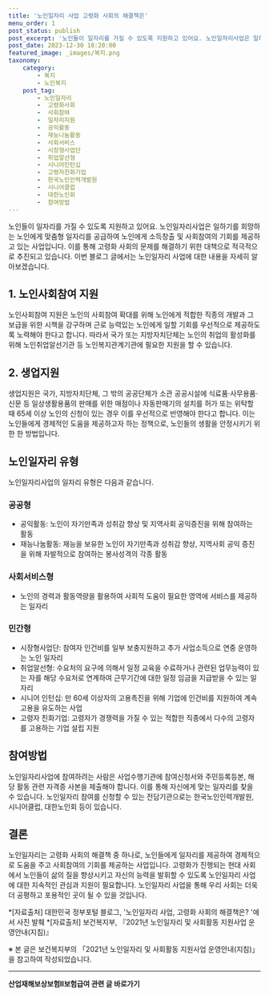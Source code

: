```yaml
---
title: '노인일자리 사업 고령화 사회의 해결책은'
menu_order: 1
post_status: publish
post_excerpt: '노인들이 일자리를 가질 수 있도록 지원하고 있어요. 노인일자리사업은 일하기를 희망하는 노인에게 맞춤형 일자리를 공급하여 노인에게 소득창출 및 사회참여의 기회를 제공하고 있는 사업입니다. 이를 통해 고령화 사회의 문제를 해결하기 위한 대책으로 적극적으로 추진되고 있습니다. 이번 블로그 글에서는 노인일자리 사업에 대한 내용을 자세히 알아보겠습니다.'
post_date: 2023-12-30 18:20:00
featured_image: _images/복지.png
taxonomy:
    category:
        - 복지
        - 노인복지
    post_tag:
        - 노인일자리
        -  고령화사회
        -  사회참여
        -  일자리지원
        -  공익활동
        -  재능나눔활동
        -  사회서비스
        -  시장형사업단
        -  취업알선형
        -  시니어인턴십
        -  고령자친화기업
        -  한국노인인력개발원
        -  시니어클럽
        -  대한노인회
        -  참여방법
---
```




노인들이 일자리를 가질 수 있도록 지원하고 있어요. 노인일자리사업은 일하기를 희망하는 노인에게 맞춤형 일자리를 공급하여 노인에게 소득창출 및 사회참여의 기회를 제공하고 있는 사업입니다. 이를 통해 고령화 사회의 문제를 해결하기 위한 대책으로 적극적으로 추진되고 있습니다. 이번 블로그 글에서는 노인일자리 사업에 대한 내용을 자세히 알아보겠습니다.

## 1. 노인사회참여 지원

노인사회참여 지원은 노인의 사회참여 확대를 위해 노인에게 적합한 직종의 개발과 그 보급을 위한 시책을 강구하며 근로 능력있는 노인에게 일할 기회를 우선적으로 제공하도록 노력해야 한다고 합니다. 따라서 국가 또는 지방자치단체는 노인의 취업의 활성화를 위해 노인취업알선기관 등 노인복지관계기관에 필요한 지원을 할 수 있습니다.

## 2. 생업지원

생업지원은 국가, 지방자치단체, 그 밖의 공공단체가 소관 공공시설에 식료품·사무용품·신문 등 일상생활용품의 판매를 위한 매점이나 자동판매기의 설치를 허가 또는 위탁할 때 65세 이상 노인의 신청이 있는 경우 이를 우선적으로 반영해야 한다고 합니다. 이는 노인들에게 경제적인 도움을 제공하고자 하는 정책으로, 노인들의 생활을 안정시키기 위한 한 방법입니다.

## 노인일자리 유형

노인일자리사업의 일자리 유형은 다음과 같습니다.

### 공공형

- 공익활동: 노인이 자기만족과 성취감 향상 및 지역사회 공익증진을 위해 참여하는 활동
- 재능나눔활동: 재능을 보유한 노인이 자기만족과 성취감 향상, 지역사회 공익 증진을 위해 자발적으로 참여하는 봉사성격의 각종 활동

### 사회서비스형

- 노인의 경력과 활동역량을 활용하여 사회적 도움이 필요한 영역에 서비스를 제공하는 일자리

### 민간형

- 시장형사업단: 참여자 인건비를 일부 보충지원하고 추가 사업소득으로 연중 운영하는 노인 일자리
- 취업알선형: 수요처의 요구에 의해서 일정 교육을 수료하거나 관련된 업무능력이 있는 자를 해당 수요처로 연계하여 근무기간에 대한 일정 임금을 지급받을 수 있는 일자리
- 시니어 인턴십: 만 60세 이상자의 고용촉진을 위해 기업에 인건비를 지원하여 계속고용을 유도하는 사업
- 고령자 친화기업: 고령자가 경쟁력을 가질 수 있는 적합한 직종에서 다수의 고령자를 고용하는 기업 설립 지원

## 참여방법

노인일자리사업에 참여하려는 사람은 사업수행기관에 참여신청서와 주민등록등본, 해당 활동 관련 자격증 사본을 제출해야 합니다. 이를 통해 자신에게 맞는 일자리를 찾을 수 있습니다. 노인일자리 참여를 신청할 수 있는 전담기관으로는 한국노인인력개발원, 시니어클럽, 대한노인회 등이 있습니다.

## 결론

노인일자리는 고령화 사회의 해결책 중 하나로, 노인들에게 일자리를 제공하여 경제적으로 도움을 주고 사회참여의 기회를 제공하는 사업입니다. 고령화가 진행되는 현대 사회에서 노인들이 삶의 질을 향상시키고 자신의 능력을 발휘할 수 있도록 노인일자리 사업에 대한 지속적인 관심과 지원이 필요합니다. 노인일자리 사업을 통해 우리 사회는 더욱 더 공평하고 포용적인 곳이 될 수 있을 것입니다.

*[자료출처] 대한민국 정부포털 블로그, '노인일자리 사업, 고령화 사회의 해결책은? '에서 사진 발췌
*[자료출처] 보건복지부, 『2021년 노인일자리 및 사회활동 지원사업 운영안내(지침)』

※ 본 글은 보건복지부의 「2021년 노인일자리 및 사회활동 지원사업 운영안내(지침)」을 참고하여 작성되었습니다.
<!-- wp:separator -->
<hr class="wp-block-separator has-alpha-channel-opacity"/>
<!-- /wp:separator -->

<!-- wp:group {"backgroundColor":"base","layout":{"type":"constrained"}} -->
<div class="wp-block-group has-base-background-color has-background"><!-- wp:paragraph {"align":"center","fontSize":"medium"} -->
<p class="has-text-align-center has-large-font-size"><strong>산업재해보상보험Ⅱ보험급여 관련 글 바로가기</strong></p>
<!-- /wp:paragraph -->


<!-- wp:latest-posts
{"categories":[{"id":10872,"count":19,"description":"","link":"https://uknowlaw.com/category/%ec%82%b0%ec%97%85%ec%9e%ac%ed%95%b4%eb%b3%b4%ec%83%81%eb%b3%b4%ed%97%98%e2%85%b1%eb%b3%b4%ed%97%98%ea%b8%89%ec%97%ac/","name":"산업재해보상보험Ⅱ보험급여","slug":"산업재해보상보험Ⅱ보험급여","taxonomy":"category","parent":0,"meta":[],"_links":{"self":[{"href":"https://uknowlaw.com/wp-json/wp/v2/categories/10872"}],"collection":[{"href":"https://uknowlaw.com/wp-json/wp/v2/categories"}],"about":[{"href":"https://uknowlaw.com/wp-json/wp/v2/taxonomies/category"}],"wp:post_type":[{"href":"https://uknowlaw.com/wp-json/wp/v2/posts?categories=10872"}],"curies":[{"name":"wp","href":"https://api.w.org/{rel}","templated":true}]}}],"postsToShow":100,"excerptLength":28,"postLayout":"grid","columns":2,"featuredImageAlign":"left","featuredImageSizeSlug":"large","fontSize":"small"} /--></div>
<!-- /wp:group -->